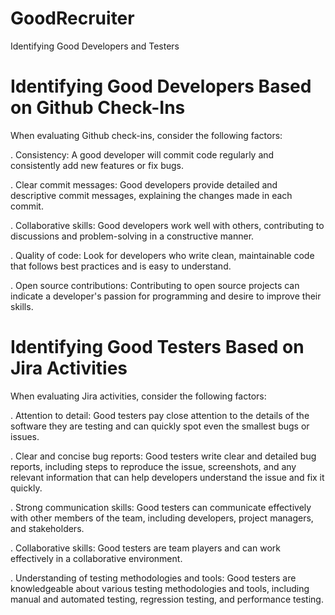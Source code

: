 # GoodRecruiter
Identifying Good Developers and Testers

# Identifying Good Developers Based on Github Check-Ins
When evaluating Github check-ins, consider the following factors:

. Consistency: A good developer will commit code regularly and consistently add new features or fix bugs.

. Clear commit messages: Good developers provide detailed and descriptive commit messages, explaining the changes made in each commit.

. Collaborative skills: Good developers work well with others, contributing to discussions and problem-solving in a constructive manner.

. Quality of code: Look for developers who write clean, maintainable code that follows best practices and is easy to understand.

. Open source contributions: Contributing to open source projects can indicate a developer's passion for programming and desire to improve their skills.

# Identifying Good Testers Based on Jira Activities
When evaluating Jira activities, consider the following factors:

. Attention to detail: Good testers pay close attention to the details of the software they are testing and can quickly spot even the smallest bugs or issues.

. Clear and concise bug reports: Good testers write clear and detailed bug reports, including steps to reproduce the issue, screenshots, and any relevant information that can help developers understand the issue and fix it quickly.

. Strong communication skills: Good testers can communicate effectively with other members of the team, including developers, project managers, and stakeholders.

. Collaborative skills: Good testers are team players and can work effectively in a collaborative environment.

. Understanding of testing methodologies and tools: Good testers are knowledgeable about various testing methodologies and tools, including manual and automated testing, regression testing, and performance testing.
